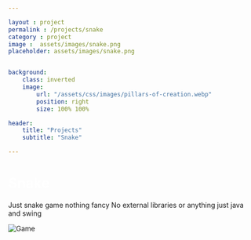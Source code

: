 ```yaml
---

layout : project
permalink : /projects/snake
category : project
image :  assets/images/snake.png
placeholder: assets/images/snake.png


background:
    class: inverted
    image:
        url: "/assets/css/images/pillars-of-creation.webp"
        position: right
        size: 100% 100%

header:
    title: "Projects"
    subtitle: "Snake"

---
```


<h1 style="color:white">Snake</h1>
Just snake game nothing fancy
No external libraries or anything just java and swing

![Game](https://user-images.githubusercontent.com/49305252/135644700-86fa9ec5-08f1-4b4a-9180-b7373f7baf15.png)
